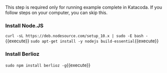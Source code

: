 This step is required only for running example complete in Katacoda. If you follow steps on your computer, you can skip this. 

### Install Node.JS
`curl -sL https://deb.nodesource.com/setup_10.x | sudo -E bash -`{{execute}}
`sudo apt-get install -y nodejs build-essential`{{execute}}

### Install Berlioz
`sudo npm install berlioz -g`{{execute}}
